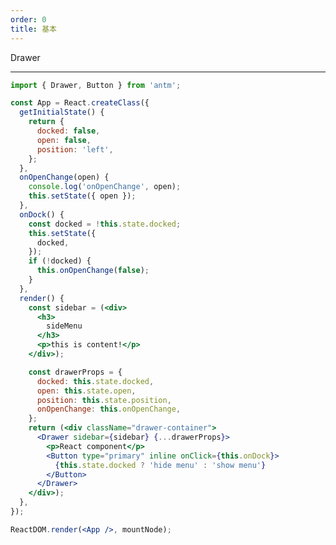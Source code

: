 ```yaml
---
order: 0
title: 基本
---
```


Drawer

---

````jsx
import { Drawer, Button } from 'antm';

const App = React.createClass({
  getInitialState() {
    return {
      docked: false,
      open: false,
      position: 'left',
    };
  },
  onOpenChange(open) {
    console.log('onOpenChange', open);
    this.setState({ open });
  },
  onDock() {
    const docked = !this.state.docked;
    this.setState({
      docked,
    });
    if (!docked) {
      this.onOpenChange(false);
    }
  },
  render() {
    const sidebar = (<div>
      <h3>
        sideMenu
      </h3>
      <p>this is content!</p>
    </div>);

    const drawerProps = {
      docked: this.state.docked,
      open: this.state.open,
      position: this.state.position,
      onOpenChange: this.onOpenChange,
    };
    return (<div className="drawer-container">
      <Drawer sidebar={sidebar} {...drawerProps}>
        <p>React component</p>
        <Button type="primary" inline onClick={this.onDock}>
          {this.state.docked ? 'hide menu' : 'show menu'}
        </Button>
      </Drawer>
    </div>);
  },
});

ReactDOM.render(<App />, mountNode);
````

<style>
#components-drawer-demo-basic .drawer-container {
  position: relative;
  height: 400px;
}
#components-drawer-demo-basic .am-drawer-content {
  padding: 10px;
}
#components-drawer-demo-basic .am-drawer-sidebar {
  padding: 16px;
  background-color: #e4f6fe;
}
</style>
